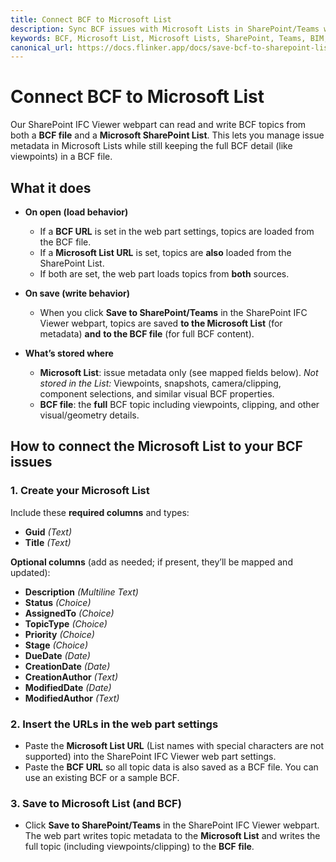```yaml
---
title: Connect BCF to Microsoft List
description: Sync BCF issues with Microsoft Lists in SharePoint/Teams while preserving full BCF data in your BCF file.
keywords: BCF, Microsoft List, Microsoft Lists, SharePoint, Teams, BIM, IFC, issue tracking, integration, Flinker
canonical_url: https://docs.flinker.app/docs/save-bcf-to-sharepoint-lists.html
---
```


# Connect BCF to Microsoft List

Our SharePoint IFC Viewer webpart can read and write BCF topics from both a **BCF file** and a **Microsoft SharePoint List**. This lets you manage issue metadata in Microsoft Lists while still keeping the full BCF detail (like viewpoints) in a BCF file.

## What it does

* **On open (load behavior)**

  * If a **BCF URL** is set in the web part settings, topics are loaded from the BCF file.
  * If a **Microsoft List URL** is set, topics are **also** loaded from the SharePoint List.
  * If both are set, the web part loads topics from **both** sources.

* **On save (write behavior)**

  * When you click **Save to SharePoint/Teams** in the SharePoint IFC Viewer webpart, topics are saved **to the Microsoft List** (for metadata) **and** **to the BCF file** (for full BCF content).

* **What’s stored where**

  * **Microsoft List**: issue metadata only (see mapped fields below).
    *Not stored in the List:* Viewpoints, snapshots, camera/clipping, component selections, and similar visual BCF properties.
  * **BCF file**: the **full** BCF topic including viewpoints, clipping, and other visual/geometry details.

## How to connect the Microsoft List to your BCF issues

### 1. Create your Microsoft List

Include these **required columns** and types:

* **Guid** *(Text)*
* **Title** *(Text)*

**Optional columns** (add as needed; if present, they’ll be mapped and updated):

* **Description** *(Multiline Text)*
* **Status** *(Choice)*
* **AssignedTo** *(Choice)*
* **TopicType** *(Choice)*
* **Priority** *(Choice)*
* **Stage** *(Choice)*
* **DueDate** *(Date)*
* **CreationDate** *(Date)*
* **CreationAuthor** *(Text)*
* **ModifiedDate** *(Date)*
* **ModifiedAuthor** *(Text)*

### 2. Insert the URLs in the web part settings

* Paste the **Microsoft List URL** (List names with special characters are not supported) into the SharePoint IFC Viewer web part settings.
* Paste the **BCF URL** so all topic data is also saved as a BCF file. You can use an existing BCF or a sample BCF.

### 3. Save to Microsoft List (and BCF)

* Click **Save to SharePoint/Teams** in the SharePoint IFC Viewer webpart.
  The web part writes topic metadata to the **Microsoft List** and writes the full topic (including viewpoints/clipping) to the **BCF file**.
